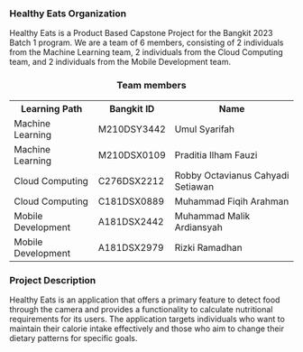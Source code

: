 ### Healthy Eats Organization
Healthy Eats is a Product Based Capstone Project for the Bangkit 2023 Batch 1 program. We are a team of 6 members, consisting of 2 individuals from the Machine Learning team, 2 individuals from the Cloud Computing team, and 2 individuals from the Mobile Development team.

<div align="center">
  <h3>Team members</h3>
  <table align="center">
    <tr>
      <th>Learning Path</th>
      <th>Bangkit ID</th>
      <th>Name</th>
    </tr>
    <tr>
      <td>Machine Learning</td>
      <td>M210DSY3442</td>
      <td>Umul Syarifah</td>
    </tr>
    <tr>
      <td>Machine Learning</td>
      <td>M210DSX0109</td>
      <td>Praditia Ilham Fauzi</td>
    </tr>
    <tr>
      <td>Cloud Computing</td>
      <td>C276DSX2212</td>
      <td>Robby Octavianus Cahyadi Setiawan</td>
    </tr>
    <tr>
      <td>Cloud Computing</td>
      <td>C181DSX0889</td>
      <td>Muhammad Fiqih Arahman</td>
    </tr>
    <tr>
      <td>Mobile Development</td>
      <td>A181DSX2442</td>
      <td>Muhammad Malik Ardiansyah</td>
    </tr>
    <tr>
      <td>Mobile Development</td>
      <td>A181DSX2979</td>
      <td>Rizki Ramadhan</td>
    </tr>
  </table>
</div>

### Project Description
Healthy Eats is an application that offers a primary feature to detect food through the camera and provides a functionality to calculate nutritional requirements for its users. The application targets individuals who want to maintain their calorie intake effectively and those who aim to change their dietary patterns for specific goals.
